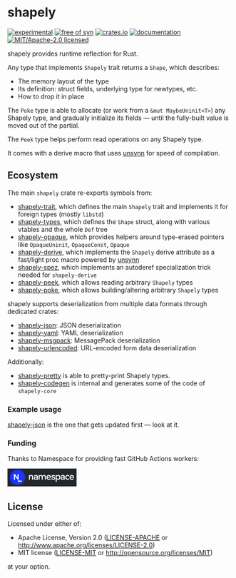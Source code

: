 # shapely

[![experimental](https://img.shields.io/badge/status-highly%20experimental-orange)](https://github.com/fasterthanlime/shapely)
[![free of syn](https://img.shields.io/badge/free%20of-syn-hotpink)](https://github.com/fasterthanlime/free-of-syn)
[![crates.io](https://img.shields.io/crates/v/shapely.svg)](https://crates.io/crates/shapely)
[![documentation](https://docs.rs/shapely/badge.svg)](https://docs.rs/shapely)
[![MIT/Apache-2.0 licensed](https://img.shields.io/crates/l/shapely.svg)](./LICENSE)

shapely provides runtime reflection for Rust.

Any type that implements `Shapely` trait returns a `Shape`, which describes:

  * The memory layout of the type
  * Its definition: struct fields, underlying type for newtypes, etc.
  * How to drop it in place

The `Poke` type is able to allocate (or work from a `&mut MaybeUninit<T>`)
any Shapely type, and gradually initialize its fields — until the fully-built
value is moved out of the partial.

The `Peek` type helps perform read operations on any Shapely type.

It comes with a derive macro that uses [unsynn](https://crates.io/crates/unsynn)
for speed of compilation.

## Ecosystem

The main `shapely` crate re-exports symbols from:

- [shapely-trait](../shapely-trait), which defines the main `Shapely` trait and implements it for foreign types (mostly `libstd`)
- [shapely-types](../shapely-types), which defines the `Shape` struct, along with various vtables and the whole `Def` tree
- [shapely-opaque](../shapely-opaque), which provides helpers around type-erased pointers like
  `OpaqueUninit`, `OpaqueConst`, `Opaque`
- [shapely-derive](../shapely-derive), which implements the `Shapely` derive attribute as a fast/light proc macro powered by [unsynn](https://docs.rs/unsynn)
- [shapely-spez](../shapely-spez), which implements an autoderef specialization trick needed for `shapely-derive`
- [shapely-peek](../shapely-peek), which allows reading arbitrary `Shapely` types
- [shapely-poke](../shapely-poke), which allows building/altering arbitrary `Shapely` types

shapely supports deserialization from multiple data formats through dedicated crates:

- [shapely-json](../shapely-json): JSON deserialization
- [shapely-yaml](../shapely-yaml): YAML deserialization
- [shapely-msgpack](../shapely-msgpack): MessagePack deserialization
- [shapely-urlencoded](../shapely-urlencoded): URL-encoded form data deserialization

Additionally:

- [shapely-pretty](../shapely-pretty) is able to pretty-print Shapely types.
- [shapely-codegen](../shapely-codegen) is internal and generates some of the code of `shapely-core`

### Example usage

[shapely-json](../shapely-json/src/lib.rs) is the one that gets updated first — look at it.

### Funding

Thanks to Namespace for providing fast GitHub Actions workers:

<a href="https://namespace.so"><img src="./static/namespace-d.svg" height="40"></a>

## License

Licensed under either of:

- Apache License, Version 2.0 ([LICENSE-APACHE](LICENSE-APACHE) or <http://www.apache.org/licenses/LICENSE-2.0>)
- MIT license ([LICENSE-MIT](LICENSE-MIT) or <http://opensource.org/licenses/MIT>)

at your option.
